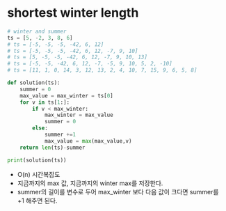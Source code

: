 # shortest winter length

```python
# winter and summer
ts = [5, -2, 3, 8, 6]
# ts = [-5, -5, -5, -42, 6, 12]
# ts = [-5, -5, -5, -42, 6, 12, -7, 9, 10]
# ts = [5, -5, -5, -42, 6, 12, -7, 9, 10, 13]
# ts = [-5, -5, -42, 6, 12, -7, -5, 9, 10, 5, 2, -10]
# ts = [11, 1, 0, 14, 3, 12, 13, 2, 4, 10, 7, 15, 9, 6, 5, 8]

def solution(ts):
    summer = 0
    max_value = max_winter = ts[0]
    for v in ts[1:]:
        if v < max_winter:
            max_winter = max_value
            summer = 0
        else:
            summer +=1
            max_value = max(max_value,v)
    return len(ts)-summer

print(solution(ts))
```

- O(n) 시간복잡도
- 지금까지의 max 값, 지금까지의 winter max를 저장한다.
- summer의 길이를 변수로 두어 max_winter 보다 다음 값이 크다면 summer를 +1 해주면 된다.